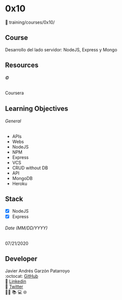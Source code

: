 # 0x10
:open_file_folder: training/courses/0x10/

## Course
Desarrollo del lado servidor: NodeJS, Express y Mongo

## Resources
###### :copyright:
Coursera

## Learning Objectives
###### General
* APIs
* Webs
* NodeJS
* NPM
* Express
* VCS
* CRUD without DB
* API
* MongoDB
* Heroku

## Stack
* [x] NodeJS
* [X] Express

###### Date (MM/DD/YYYY)
07/21/2020

## Developer
Javier Andrés Garzón Patarroyo  
:octocat: [GitHub](https://github.com/javierandresgp/)  
:link: [Linkedin](https://www.linkedin.com/in/javierandresgp/)  
:link: [Twitter](https://twitter.com/javierandresgp0)  
:man_technologist: :books: :computer: :globe_with_meridians: